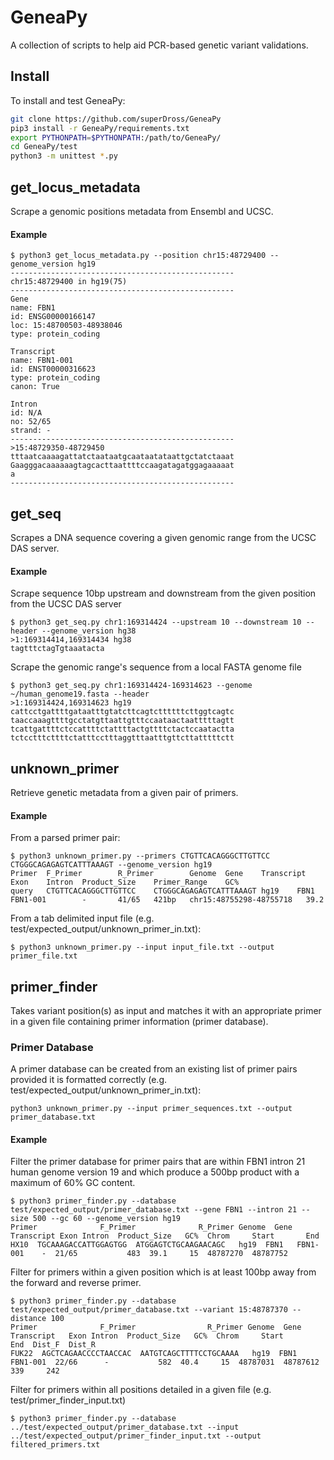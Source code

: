 # GeneaPy

A collection of scripts to help aid PCR-based genetic variant validations.

## Install
To install and test GeneaPy:
```bash
git clone https://github.com/superDross/GeneaPy
pip3 install -r GeneaPy/requirements.txt
export PYTHONPATH=$PYTHONPATH:/path/to/GeneaPy/
cd GeneaPy/test
python3 -m unittest *.py
```

## get_locus_metadata
Scrape a genomic positions metadata from Ensembl and UCSC.

#### Example
```
$ python3 get_locus_metadata.py --position chr15:48729400 --genome_version hg19
--------------------------------------------------
chr15:48729400 in hg19(75)
--------------------------------------------------
Gene
name: FBN1
id: ENSG00000166147
loc: 15:48700503-48938046
type: protein_coding

Transcript
name: FBN1-001
id: ENST00000316623
type: protein_coding
canon: True

Intron
id: N/A
no: 52/65
strand: -
--------------------------------------------------
>15:48729350-48729450
tttaatcaaaagattatctaataatgcaataatataattgctatctaaat
Gaagggacaaaaaagtagcacttaattttccaagatagatggagaaaaat
a
--------------------------------------------------
```

## get_seq
Scrapes a DNA sequence covering a given genomic range from the UCSC DAS server.

#### Example

Scrape sequence 10bp upstream and downstream from the given position from the UCSC DAS server
```
$ python3 get_seq.py chr1:169314424 --upstream 10 --downstream 10 --header --genome_version hg38
>1:169314414,169314434 hg38
tagtttctagTgtaaatacta
```
Scrape the genomic range's sequence from a local FASTA genome file
```
$ python3 get_seq.py chr1:169314424-169314623 --genome ~/human_genome19.fasta --header
>1:169314424,169314623 hg19
cattcctgattttgataatttgtatcttcagtcttttttcttggtcagtc
taaccaaagttttgcctatgttaattgtttccaataactaatttttagtt
tcattgattttctccattttctattttactgttttctactccaatactta
tctcctttcttttctatttcctttaggtttaatttgttcttatttttctt

```

## unknown_primer
Retrieve genetic metadata from a given pair of primers.

#### Example
From a parsed primer pair:
```
$ python3 unknown_primer.py --primers CTGTTCACAGGGCTTGTTCC CTGGGCAGAGAGTCATTTAAAGT --genome_version hg19
Primer  F_Primer        R_Primer        Genome  Gene    Transcript      Exon    Intron  Product_Size    Primer_Range    GC%
query   CTGTTCACAGGGCTTGTTCC    CTGGGCAGAGAGTCATTTAAAGT hg19    FBN1    FBN1-001        -       41/65   421bp   chr15:48755298-48755718   39.2
```
From a tab delimited input file (e.g. test/expected_output/unknown_primer_in.txt):
```
$ python3 unknown_primer.py --input input_file.txt --output primer_file.txt
```

## primer_finder
Takes variant position(s) as input and matches it with an appropriate primer in a given file containing primer information (primer database).

### Primer Database
A primer database can be created from an existing list of primer pairs provided it is formatted correctly (e.g. test/expected_output/unknown_primer_in.txt):
```
python3 unknown_primer.py --input primer_sequences.txt --output primer_database.txt
```

#### Example
Filter the primer database for primer pairs that are within FBN1 intron 21 human genome version 19 and which produce a 500bp product with a maximum of 60% GC content.
```
$ python3 primer_finder.py --database test/expected_output/primer_database.txt --gene FBN1 --intron 21 --size 500 --gc 60 --genome_version hg19
Primer              F_Primer              R_Primer Genome  Gene Transcript Exon Intron  Product_Size   GC%  Chrom     Start       End                         
HX10  TGCAAAGACCATTGGAGTGG  ATGGAGTCTGCAAGAACAGC   hg19  FBN1   FBN1-001    -  21/65           483  39.1     15  48787270  48787752
```
Filter for primers within a given position which is at least 100bp away from the forward and reverse primer.
```
$ python3 primer_finder.py --database test/expected_output/primer_database.txt --variant 15:48787370 --distance 100
Primer              F_Primer                R_Primer Genome  Gene Transcript   Exon Intron  Product_Size   GC%  Chrom     Start       End  Dist_F  Dist_R
FUK22  AGCTCAGAACCCCTAACCAC  AATGTCAGCTTTTCCTGCAAAA   hg19  FBN1   FBN1-001  22/66      -           582  40.4     15  48787031  48787612     339     242
```
Filter for primers within all positions detailed in a given file (e.g. test/primer_finder_input.txt)
```
$ python3 primer_finder.py --database ../test/expected_output/primer_database.txt --input  ../test/expected_output/primer_finder_input.txt --output filtered_primers.txt
```
